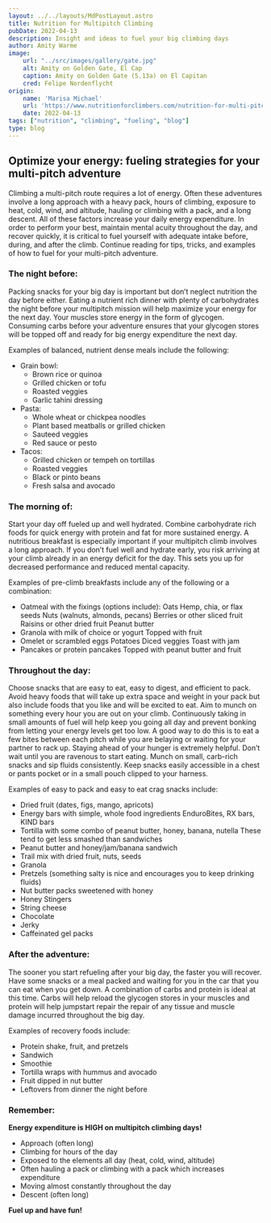 ```yaml
---
layout: ../../layouts/MdPostLayout.astro
title: Nutrition for Multipitch Climbing
pubDate: 2022-04-13
description: Insight and ideas to fuel your big climbing days 
author: Amity Warme
image: 
    url: "../src/images/gallery/gate.jpg"
    alt: Amity on Golden Gate, El Cap
    caption: Amity on Golden Gate (5.13a) on El Capitan
    cred: Felipe Nordenflycht
origin: 
    name: 'Marisa Michael'
    url: 'https://www.nutritionforclimbers.com/nutrition-for-multi-pitch-big-wall-climbing/'
    date: 2022-04-13
tags: ["nutrition", "climbing", "fueling", "blog"]
type: blog
---
```

## Optimize your energy: fueling strategies for your multi-pitch adventure

Climbing a multi-pitch route requires a lot of energy. Often these adventures involve a long approach with a heavy pack, hours of climbing, exposure to heat, cold, wind, and altitude, hauling or climbing with a pack, and a long descent. All of these factors increase your daily energy expenditure. In order to perform your best, maintain mental acuity throughout the day, and recover quickly, it is critical to fuel yourself with adequate intake before, during, and after the climb. Continue reading for tips, tricks, and examples of how to fuel for your multi-pitch adventure. 

### The night before:

Packing snacks for your big day is important but don’t neglect nutrition the day before either. Eating a nutrient rich dinner with plenty of carbohydrates the night before your multipitch mission will help maximize your energy for the next day. Your muscles store energy in the form of glycogen. Consuming carbs before your adventure ensures that your glycogen stores will be topped off and ready for big energy expenditure the next day. 

Examples of balanced, nutrient dense meals include the following: 
  * Grain bowl:
    - Brown rice or quinoa
    - Grilled chicken or tofu
    - Roasted veggies 
    - Garlic tahini dressing
  * Pasta:
    - Whole wheat or chickpea noodles
    - Plant based meatballs or grilled chicken
    - Sauteed veggies
    - Red sauce or pesto
  * Tacos:
    - Grilled chicken or tempeh on tortillas
    - Roasted veggies
    - Black or pinto beans
    - Fresh salsa and avocado

### The morning of:

Start your day off fueled up and well hydrated. Combine carbohydrate rich foods for quick energy with protein and fat for more sustained energy. A nutritious breakfast is especially important if your multipitch climb involves a long approach. If you don’t fuel well and hydrate early, you risk arriving at your climb already in an energy deficit for the day. This sets you up for decreased performance and reduced mental capacity.

Examples of pre-climb breakfasts include any of the following or a combination:
  * Oatmeal with the fixings (options include):
            Oats 
            Hemp, chia, or flax seeds
            Nuts (walnuts, almonds, pecans)
            Berries or other sliced fruit
            Raisins or other dried fruit
            Peanut butter
  * Granola with milk of choice or yogurt 
            Topped with fruit 
  * Omelet or scrambled eggs
            Potatoes 
            Diced veggies 
            Toast with jam
  * Pancakes or protein pancakes
            Topped with peanut butter and fruit

### Throughout the day:

Choose snacks that are easy to eat, easy to digest, and efficient to pack. Avoid heavy foods that will take up extra space and weight in your pack but also include foods that you like and will be excited to eat. Aim to munch on something every hour you are out on your climb. Continuously taking in small amounts of fuel will help keep you going all day and prevent bonking from letting your energy levels get too low. A good way to do this is to eat a few bites between each pitch while you are belaying or waiting for your partner to rack up. Staying ahead of your hunger is extremely helpful. Don’t wait until you are ravenous to start eating. Munch on small, carb-rich snacks and sip fluids consistently. Keep snacks easily accessible in a chest or pants pocket or in a small pouch clipped to your harness.

Examples of easy to pack and easy to eat crag snacks include:
  * Dried fruit (dates, figs, mango, apricots)
  * Energy bars with simple, whole food ingredients 
            EnduroBites, RX bars, KIND bars
  * Tortilla with some combo of peanut butter, honey, banana, nutella
            These tend to get less smashed than sandwiches
  * Peanut butter and honey/jam/banana sandwich
  * Trail mix with dried fruit, nuts, seeds
  * Granola
  * Pretzels (something salty is nice and encourages you to keep drinking fluids)
  * Nut butter packs sweetened with honey
  * Honey Stingers
  * String cheese
  * Chocolate 
  * Jerky
  * Caffeinated gel packs

### After the adventure:

The sooner you start refueling after your big day, the faster you will recover. Have some snacks or a meal packed and waiting for you in the car that you can eat when you get down. A combination of carbs and protein is ideal at this time. Carbs will help reload the glycogen stores in your muscles and protein will help jumpstart repair the repair of any tissue and muscle damage incurred throughout the big day.

Examples of recovery foods include:
  * Protein shake, fruit, and pretzels
  * Sandwich
  * Smoothie
  * Tortilla wraps with hummus and avocado
  * Fruit dipped in nut butter
  * Leftovers from dinner the night before

### Remember:
**Energy expenditure is HIGH on multipitch climbing days!** 
  * Approach (often long)
  * Climbing for hours of the day
  * Exposed to the elements all day (heat, cold, wind, altitude)
  * Often hauling a pack or climbing with a pack which increases expenditure
  * Moving almost constantly throughout the day
  * Descent (often long)  
  
**Fuel up and have fun!**